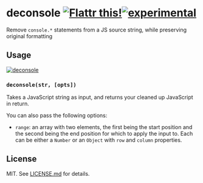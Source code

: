 # deconsole [![Flattr this!](https://api.flattr.com/button/flattr-badge-large.png)](https://flattr.com/submit/auto?user_id=hughskennedy&url=http://github.com/hughsk/deconsole&title=deconsole&description=hughsk/deconsole%20on%20GitHub&language=en_GB&tags=flattr,github,javascript&category=software)[![experimental](http://hughsk.github.io/stability-badges/dist/experimental.svg)](http://github.com/hughsk/stability-badges) #

Remove `console.*` statements from a JS source string, while preserving original formatting

## Usage ##

[![deconsole](https://nodei.co/npm/deconsole.png?mini=true)](https://nodei.co/npm/deconsole)

### `deconsole(str, [opts])`

Takes a JavaScript string as input, and returns your cleaned up JavaScript in
return.

You can also pass the following options:

* `range`: an array with two elements, the first being the start position and
  the second being the end position for which to apply the input to. Each can
  be either a `Number` or an `Object` with `row` and `column` properties.

## License ##

MIT. See [LICENSE.md](http://github.com/hughsk/deconsole/blob/master/LICENSE.md) for details.
